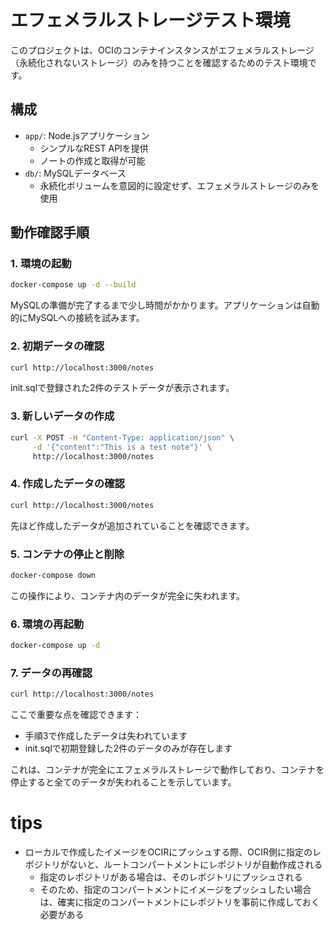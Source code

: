 # エフェメラルストレージテスト環境

このプロジェクトは、OCIのコンテナインスタンスがエフェメラルストレージ（永続化されないストレージ）のみを持つことを確認するためのテスト環境です。

## 構成

- `app/`: Node.jsアプリケーション
  - シンプルなREST APIを提供
  - ノートの作成と取得が可能
- `db/`: MySQLデータベース
  - 永続化ボリュームを意図的に設定せず、エフェメラルストレージのみを使用

## 動作確認手順

### 1. 環境の起動

```bash
docker-compose up -d --build
```

MySQLの準備が完了するまで少し時間がかかります。アプリケーションは自動的にMySQLへの接続を試みます。

### 2. 初期データの確認

```bash
curl http://localhost:3000/notes
```

init.sqlで登録された2件のテストデータが表示されます。

### 3. 新しいデータの作成

```bash
curl -X POST -H "Content-Type: application/json" \
     -d '{"content":"This is a test note"}' \
     http://localhost:3000/notes
```

### 4. 作成したデータの確認

```bash
curl http://localhost:3000/notes
```

先ほど作成したデータが追加されていることを確認できます。

### 5. コンテナの停止と削除

```bash
docker-compose down
```

この操作により、コンテナ内のデータが完全に失われます。

### 6. 環境の再起動

```bash
docker-compose up -d
```

### 7. データの再確認

```bash
curl http://localhost:3000/notes
```

ここで重要な点を確認できます：
- 手順3で作成したデータは失われています
- init.sqlで初期登録した2件のデータのみが存在します

これは、コンテナが完全にエフェメラルストレージで動作しており、コンテナを停止すると全てのデータが失われることを示しています。



# tips
- ローカルで作成したイメージをOCIRにプッシュする際、OCIR側に指定のレポジトリがないと、ルートコンパートメントにレポジトリが自動作成される
  - 指定のレポジトリがある場合は、そのレポジトリにプッシュされる
  - そのため、指定のコンパートメントにイメージをプッシュしたい場合は、確実に指定のコンパートメントにレポジトリを事前に作成しておく必要がある
